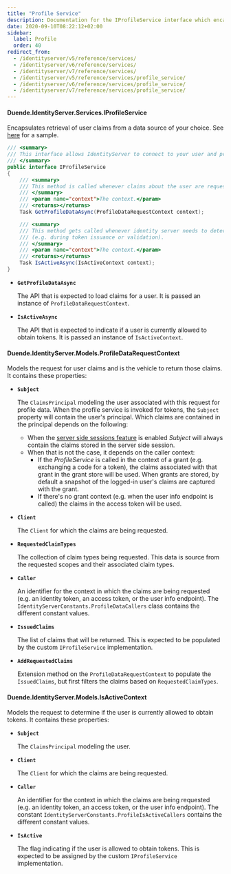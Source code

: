 ```yaml
---
title: "Profile Service"
description: Documentation for the IProfileService interface which encapsulates retrieval of user claims and determines if users are active for token issuance.
date: 2020-09-10T08:22:12+02:00
sidebar:
  label: Profile
  order: 40
redirect_from:
  - /identityserver/v5/reference/services/
  - /identityserver/v6/reference/services/
  - /identityserver/v7/reference/services/
  - /identityserver/v5/reference/services/profile_service/
  - /identityserver/v6/reference/services/profile_service/
  - /identityserver/v7/reference/services/profile_service/
---
```


#### Duende.IdentityServer.Services.IProfileService

Encapsulates retrieval of user claims from a data source of your choice.
See [here](/identityserver/samples/ui.mdx#custom-profile-service) for a sample.

```cs
/// <summary>
/// This interface allows IdentityServer to connect to your user and profile store.
/// </summary>
public interface IProfileService
{
    /// <summary>
    /// This method is called whenever claims about the user are requested (e.g. during token creation or via the userinfo endpoint)
    /// </summary>
    /// <param name="context">The context.</param>
    /// <returns></returns>
    Task GetProfileDataAsync(ProfileDataRequestContext context);

    /// <summary>
    /// This method gets called whenever identity server needs to determine if the user is valid or active (e.g. if the user's account has been deactivated since they logged in).
    /// (e.g. during token issuance or validation).
    /// </summary>
    /// <param name="context">The context.</param>
    /// <returns></returns>
    Task IsActiveAsync(IsActiveContext context);
}
```

* **`GetProfileDataAsync`**

  The API that is expected to load claims for a user. It is passed an instance of `ProfileDataRequestContext`.

* **`IsActiveAsync`**

  The API that is expected to indicate if a user is currently allowed to obtain tokens. It is passed an instance of
  `IsActiveContext`.

#### Duende.IdentityServer.Models.ProfileDataRequestContext

Models the request for user claims and is the vehicle to return those claims. It contains these properties:

* **`Subject`**

  The `ClaimsPrincipal` modeling the user associated with this request for profile data. When the profile service is
  invoked for tokens, the `Subject` property will contain the user's principal. Which claims are contained in the
  principal depends on the following:

    - When the [server side sessions feature](/identityserver/ui/server-side-sessions/index.md) is enabled _Subject_ will always contain
      the claims stored in the server side session.
    - When that is not the case, it depends on the caller context:
        - If the _ProfileService_ is called in the context of a grant (e.g. exchanging a code for a token), the claims
          associated with that grant in the grant store will be used. When grants are stored, by default a snapshot of
          the logged-in user's claims are captured with the grant.
        - If there's no grant context (e.g. when the user info endpoint is called) the claims in the access token will
          be used.

* **`Client`**

  The `Client` for which the claims are being requested.

* **`RequestedClaimTypes`**

  The collection of claim types being requested. This data is source from the requested scopes and their associated
  claim types.

* **`Caller`**

  An identifier for the context in which the claims are being requested (e.g. an identity token, an access token, or the
  user info endpoint). The `IdentityServerConstants.ProfileDataCallers` class contains the different constant values.

* **`IssuedClaims`**

  The list of claims that will be returned. This is expected to be populated by the custom `IProfileService`
  implementation.

* **`AddRequestedClaims`**

  Extension method on the `ProfileDataRequestContext` to populate the `IssuedClaims`, but first filters the claims based
  on `RequestedClaimTypes`.

#### Duende.IdentityServer.Models.IsActiveContext

Models the request to determine if the user is currently allowed to obtain tokens. It contains these properties:

* **`Subject`**

  The `ClaimsPrincipal` modeling the user.

* **`Client`**

  The `Client` for which the claims are being requested.

* **`Caller`**

  An identifier for the context in which the claims are being requested (e.g. an identity token, an access token, or the
  user info endpoint). The constant `IdentityServerConstants.ProfileIsActiveCallers` contains the different constant
  values.

* **`IsActive`**

  The flag indicating if the user is allowed to obtain tokens. This is expected to be assigned by the custom
  `IProfileService` implementation.
